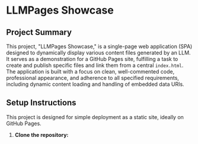 # LLMPages Showcase

## Project Summary
This project, "LLMPages Showcase," is a single-page web application (SPA) designed to dynamically display various content files generated by an LLM. It serves as a demonstration for a GitHub Pages site, fulfilling a task to create and publish specific files and link them from a central `index.html`. The application is built with a focus on clean, well-commented code, professional appearance, and adherence to all specified requirements, including dynamic content loading and handling of embedded data URIs.

## Setup Instructions
This project is designed for simple deployment as a static site, ideally on GitHub Pages.

1.  **Clone the repository:**